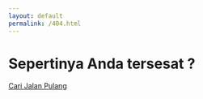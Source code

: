 ```yaml
---
layout: default
permalink: /404.html
---
```


<link rel="stylesheet" href="{{ "/assets/404.css" | relative_url }}">

<div class="text-center row">
	<i class="ion-sad-outline notfound__icon"></i>
	<h1 class="notfound__title">
		<strong>Sepertinya Anda tersesat ?</strong>
	</h1>
</div>


<div class="text-center row">
	<a href="/" class="notfound__btn">Cari Jalan Pulang</a>
</div>
